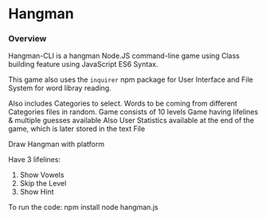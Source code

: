 # Hangman

### Overview
Hangman-CLI is a hangman Node.JS command-line game using Class building feature using JavaScript ES6 Syntax.

This game also uses the `inquirer` npm package for User Interface and File System for word libray reading.

Also includes Categories to select.
Words to be coming from different Categories files in random.
Game consists of 10 levels
Game having lifelines & multiple guesses available
Also User Statistics available at the end of the game, which is later stored in the text File

Draw Hangman with platform

Have 3 lifelines:
1. Show Vowels
2. Skip the Level
3. Show Hint



To run the code:
npm install
node hangman.js

